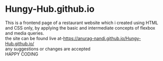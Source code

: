 # Hungy-Hub.github.io
This is a frontend page of a restaurant website which i created using HTML and CSS only, by applying the basic and intermediate concepts of flexbox and media queries.
<br>
the site can be found live at-https://anurag-nandi.github.io/Hungy-Hub.github.io/
<br>
any suggestions or changes are accepted 
<br>
HAPPY CODING
